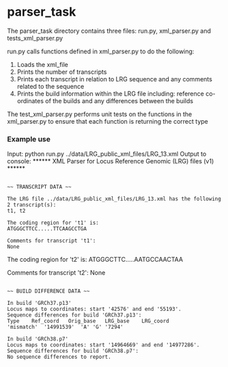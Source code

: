 # parser_task

The parser_task directory contains three files: run.py, xml_parser.py and tests_xml_parser.py

run.py calls functions defined in xml_parser.py to do the following:
  1. Loads the xml_file
  2. Prints the number of transcripts
  3. Prints each transcript in relation to LRG sequence and any comments related to the sequence
  4. Prints the build information within the LRG file including: reference co-ordinates of the builds and any differences between the builds

The test_xml_parser.py performs unit tests on the functions in the xml_parser.py to ensure that each function is returning the correct type

### Example use
Input: python run.py ../data/LRG_public_xml_files/LRG_13.xml
Output to console:
****** XML Parser for Locus Reference Genomic (LRG) files (v1) ******

~~~~~~~~~~~~~~~~~~~~

~~ TRANSCRIPT DATA ~~

The LRG file ../data/LRG_public_xml_files/LRG_13.xml has the following 2 transcript(s):
t1, t2

The coding region for 't1' is:
ATGGGCTTCC.....TTCAAGCCTGA

Comments for transcript 't1':
None
~~~~~~~~~~~~~~~~~~~~

The coding region for 't2' is:
ATGGGCTTC.....AATGCCAACTAA

Comments for transcript 't2':
None
~~~~~~~~~~~~~~~~~~~~

~~ BUILD DIFFERENCE DATA ~~

In build 'GRCh37.p13'
Locus maps to coordinates: start '42576' and end '55193'.
Sequence differences for build 'GRCh37.p13':
Type	Ref_coord	Orig_base	LRG_base	LRG_coord
'mismatch'	'14991539'	'A'	'G'	'7294'

In build 'GRCh38.p7'
Locus maps to coordinates: start '14964669' and end '14977286'.
Sequence differences for build 'GRCh38.p7':
No sequence differences to report.

~~~~~~~~~~~~~~~~~~~~
